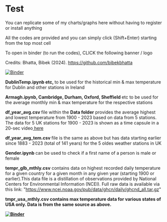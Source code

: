 # Test
You can replicate some of my charts/graphs here without having to register or install anything

All the codes are provided and you can simply click (Shift+Enter) starting from the top most cell

To open in binder (to run the codes), CLICK the following banner / logo

Credits: Bhatta, Bibek (2024). https://github.com/bibekbhatta

[![Binder](https://mybinder.org/badge_logo.svg)](https://mybinder.org/v2/gh/bibekbhatta/Test/HEAD)

<b>  DublinTemp.ipynb etc,  </b> to be used for the historical min & max temperature for Dublin and other stations in Ireland

<b> Armagh.ipynb, Cambridge, Durham, Oxford, Sheffield </b> etc to be used for the average monthly min & max temperature for the respective stations

<b> df_year_avg.csv </b> file within the <b>Data folder</b> provides the average highest and lowest temperature from 1900 - 2023 based on data from 5 stations.
The data for 5 UK stations for 1900 - 2023 is shown as a time capsule in a 20-sec video<a href="https://x.com/DrBibekBhatta/status/1874123567048032309"> here</a>  

<b> df_year_avg_tem.csv </b> file is the same as above but has data starting earlier since 1883 - 2023 (total of 141 years) for the 5 oldes weather stations in UK  

<b> Gender.ipynb </b> can be used to check if a first name of a person is male or female  

<b> tempr_glb_mthly.csv</b> contains data on highest recorded daily temperature for a given country for a given month in any given year (starting 1900 or earlier).This data file is a distillation of observations  provided by National Centers for Environmental Information (NCEI). Full raw data is available via this link: "https://www.ncei.noaa.gov/pub/data/ghcn/daily/ghcnd_all.tar.gz"  

<b> tmpr_usa_mthly.csv<b/> contains max temperature data for various states of USA only. Data is from the same source as above.


[![Binder](https://mybinder.org/badge_logo.svg)](https://mybinder.org/v2/gh/bibekbhatta/Test/HEAD)
